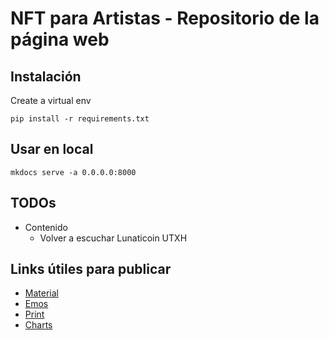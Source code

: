 # NFT para Artistas - Repositorio de la página web

## Instalación

Create a virtual env 
```
pip install -r requirements.txt
```

## Usar en local

```
mkdocs serve -a 0.0.0.0:8000
```

## TODOs

- Contenido
  - Volver a escuchar Lunaticoin UTXH

## Links útiles para publicar

- [Material](https://squidfunk.github.io/mkdocs-material/getting-started/)
- [Emos](https://gist.github.com/rxaviers/7360908)
- [Print](https://timvink.github.io/mkdocs-print-site-plugin/print_page.html)
- [Charts](https://timvink.github.io/mkdocs-charts-plugin/usage/)


